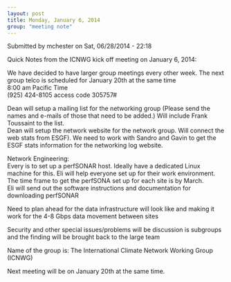 ```yaml
---
layout: post
title: Monday, January 6, 2014
group: "meeting note"
---
```


<div id="content" class="column">
    <div class="section">
        <a id="main-content"></a>
        <div class="region region-content">
            <div id="block-system-main" class="block block-system">
                <div class="content">
                    <div id="node-22" class="node node-book node-full clearfix" about="/content/monday-january-6-2014" typeof="sioc:Item foaf:Document">
                        <span property="dc:title" content="Monday, January 6, 2014" class="rdf-meta element-hidden"></span><span property="sioc:num_replies" content="0" datatype="xsd:integer" class="rdf-meta element-hidden"></span>
                        <div class="meta submitted">
                            <span property="dc:date dc:created" content="2014-06-28T22:18:27-07:00" datatype="xsd:dateTime" rel="sioc:has_creator">Submitted by <span class="username" xml:lang="" about="/users/mchester" typeof="sioc:UserAccount" property="foaf:name" datatype="">mchester</span> on Sat, 06/28/2014 - 22:18</span>    
                        </div>
                        <div class="content clearfix">
                            <div class="field field-name-body field-type-text-with-summary field-label-hidden">
                                <div class="field-items">
                                    <div class="field-item even" property="content:encoded">
                                        <p>Quick Notes from the ICNWG kick off meeting on January 6, 2014:</p>
                                        <p>We have decided to have larger group meetings every other week. The next group telco is scheduled for January 20th at the same time<br>
                                            8:00 am Pacific Time<br>
                                            (925) 424-8105 access code 305757#
                                        </p>
                                        <p>Dean will setup a mailing list for the networking group (Please send the names and e-mails of those that need to be added.) Will include Frank Toussaint to the list.<br>
                                            Dean will setup the network website for the network group. Will connect the web stats from ESGF). We need to work with Sandro and Gavin to get the ESGF stats information for the networking log website.
                                        </p>
                                        <p>Network Engineering:<br>
                                            Every is to set up a perfSONAR host. Ideally have a dedicated Linux machine for this. Eli will help everyone set up for their work environment.<br>
                                            The time frame to get the perfSONA set up for each site is by March.<br>
                                            Eli will send out the software instructions and documentation for downloading perfSONAR 
                                        </p>
                                        <p>Need to plan ahead for the data infrastructure will look like and making it work for the 4-8 Gbps data movement between sites</p>
                                        <p>Security and other special issues/problems will be discussion is subgroups and the finding will be brought back to the large team</p>
                                        <p>Name of the group is: The International Climate Network Working Group (ICNWG)</p>
                                        <p>Next meeting will be on January 20th at the same time.</p>
                                    </div>
                                </div>
                            </div>
                        </div>
                    </div>
                </div>
            </div>
        </div>
    </div>
</div>